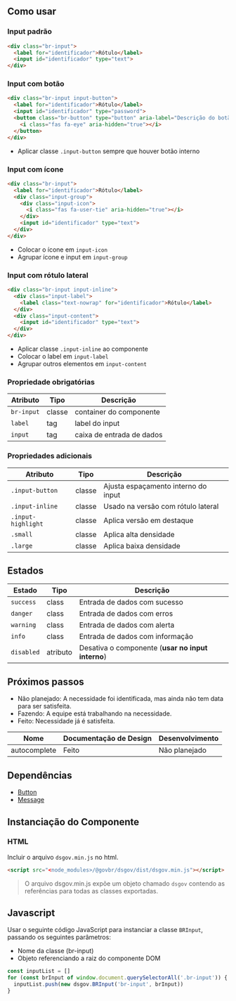 [version]: # (15.1.2)

## Como usar

### Input padrão

```html
<div class="br-input">
  <label for="identificador">Rótulo</label>
  <input id="identificador" type="text">
</div>
```

### Input com botão

```html
<div class="br-input input-button">
  <label for="identificador">Rótulo</label>
  <input id="identificador" type="password">
  <button class="br-button" type="button" aria-label="Descrição do botão">
    <i class="fas fa-eye" aria-hidden="true"></i>
  </button>
</div>
```

- Aplicar classe `.input-button` sempre que houver botão interno

### Input com ícone

```html
<div class="br-input">
  <label for="identificador">Rótulo</label>
  <div class="input-group">
    <div class="input-icon">
      <i class="fas fa-user-tie" aria-hidden="true"></i>
    </div>
    <input id="identificador" type="text">
  </div>
</div>
```

- Colocar o ícone em `input-icon`
- Agrupar ícone e input em `input-group`

### Input com rótulo lateral

```html
<div class="br-input input-inline">
  <div class="input-label">
    <label class="text-nowrap" for="identificador">Rótulo</label>
  </div>
  <div class="input-content">
    <input id="identificador" type="text">
  </div>
</div>
```

- Aplicar classe `.input-inline` ao componente
- Colocar o label em `input-label`
- Agrupar outros elementos em `input-content`

### Propriedade obrigatórias

| Atributo   | Tipo   | Descrição                 |
| ---------- | ------ | ------------------------- |
| `br-input` | classe | container do componente   |
| `label`    | tag    | label do input            |
| `input`    | tag    | caixa de entrada de dados |

### Propriedades adicionais

| Atributo           | Tipo   | Descrição                           |
| ------------------ | ------ | ----------------------------------- |
| `.input-button`    | classe | Ajusta espaçamento interno do input |
| `.input-inline`    | classe | Usado na versão com rótulo lateral  |
| `.input-highlight` | classe | Aplica versão em destaque           |
| `.small`           | classe | Aplica alta densidade               |
| `.large`           | classe | Aplica baixa densidade              |

## Estados

| Estado     | Tipo     | Descrição                                         |
| ---------- | -------- | ------------------------------------------------- |
| `success`  | class    | Entrada de dados com sucesso                      |
| `danger`   | class    | Entrada de dados com erros                        |
| `warning`  | class    | Entrada de dados com alerta                       |
| `info`     | class    | Entrada de dados com informação                   |
| `disabled` | atributo | Desativa o componente (**usar no input interno**) |

## Próximos passos

-   Não planejado: A necessidade foi identificada, mas ainda não tem data para ser satisfeita.
-   Fazendo: A equipe está trabalhando na necessidade.
-   Feito: Necessidade já é satisfeita.

| Nome         | Documentação de Design | Desenvolvimento |
| ------------ | ---------------------- | --------------- |
| autocomplete | Feito                  | Não planejado   |

## Dependências

- [Button](/ds/components/button)
- [Message](/ds/components/message)

## Instanciação do Componente

### HTML

Incluir o arquivo `dsgov.min.js` no html.

```html
<script src="<node_modules>/@govbr/dsgov/dist/dsgov.min.js"></script>
```

> O arquivo dsgov.min.js expõe um objeto chamado `dsgov` contendo as referências para todas as classes exportadas.

## Javascript

Usar o seguinte código JavaScript para instanciar a classe `BRInput`, passando os seguintes parâmetros:

- Nome da classe (br-input)
- Objeto referenciando a raiz do componente DOM

```javascript
const inputList = []
for (const brInput of window.document.querySelectorAll('.br-input')) {
  inputList.push(new dsgov.BRInput('br-input', brInput))
}
```
